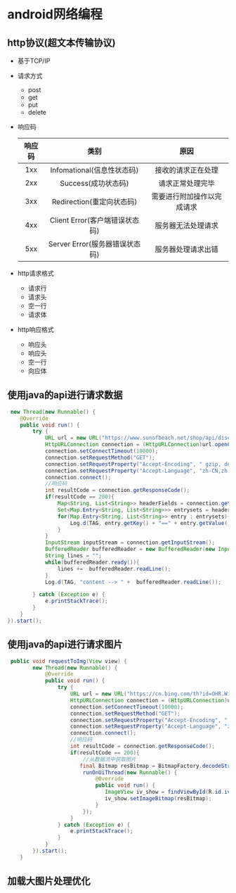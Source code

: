 # android网络编程
## http协议(超文本传输协议)
- 基于TCP/IP
- 请求方式
    * post
    * get
    * put
    * delete
- 响应码

    | 响应码 | 类别 | 原因 |
    | :---:  | :---: | :---: |
    | 1xx | Infomational(信息性状态码) | 接收的请求正在处理 |
    | 2xx | Success(成功状态码) | 请求正常处理完毕 |
    | 3xx | Redirection(重定向状态码) | 需要进行附加操作以完成请求 |
    | 4xx | Client Error(客户端错误状态码) | 服务器无法处理请求 |
    | 5xx | Server Error(服务器错误状态码) | 服务器处理请求出错 |

- http请求格式
    * 请求行
    * 请求头
    * 空一行
    * 请求体
- http响应格式
    * 响应头
    * 响应头
    * 空一行
    * 向应体

## 使用java的api进行请求数据
```java
 new Thread(new Runnable() {
    @Override
    public void run() {
        try {
            URL url = new URL("https://www.sunofbeach.net/shop/api/discovery/categories");
            HttpURLConnection connection = (HttpURLConnection)url.openConnection();
            connection.setConnectTimeout(10000);
            connection.setRequestMethod("GET");
            connection.setRequestProperty("Accept-Encoding", " gzip, deflate");
            connection.setRequestProperty("Accept-Language", "zh-CN,zh;q=0.9,en;q=0.8");
            connection.connect();
            //响应码
            int resultCode = connection.getResponseCode();
            if(resultCode == 200){
                Map<String, List<String>> headerFields = connection.getHeaderFields();
                Set<Map.Entry<String, List<String>>> entrysets = headerFields.entrySet();
                for(Map.Entry<String, List<String>> entry : entrysets){
                    Log.d(TAG, entry.getKey() + "==" + entry.getValue());
                }
            }
            InputStream inputStream = connection.getInputStream();
            BufferedReader bufferedReader = new BufferedReader(new InputStreamReader(inputStream));
            String lines = "";
            while(bufferedReader.ready()){
                lines +=  bufferedReader.readLine();
            }
            Log.d(TAG, "content --> " +  bufferedReader.readLine());

        } catch (Exception e) {
            e.printStackTrace();
        }
    }
}).start();
```


## 使用java的api进行请求图片

```java
 public void requestToImg(View view) {
        new Thread(new Runnable() {
            @Override
            public void run() {
                try {
                    URL url = new URL("https://cn.bing.com/th?id=OHR.Windhorses_ZH-CN5349922758_1920x1080.jpg&rf=LaDigue_1920x1080.jpg");
                    HttpURLConnection connection = (HttpURLConnection)url.openConnection();
                    connection.setConnectTimeout(10000);
                    connection.setRequestMethod("GET");
                    connection.setRequestProperty("Accept-Encoding", " gzip, deflate");
                    connection.setRequestProperty("Accept-Language", "zh-CN,zh;q=0.9,en;q=0.8");
                    connection.connect();
                    //响应码
                    int resultCode = connection.getResponseCode();
                    if(resultCode == 200){
                        //从数据流中获取图片
                       final Bitmap resBitmap = BitmapFactory.decodeStream(connection.getInputStream());
                        runOnUiThread(new Runnable() {
                            @Override
                            public void run() {
                               ImageView iv_show = findViewById(R.id.iv_photo);
                               iv_show.setImageBitmap(resBitmap);
                            }
                        });
                    }
                } catch (Exception e) {
                    e.printStackTrace();
                }
            }
        }).start();
    }
```

## 加载大图片处理优化
